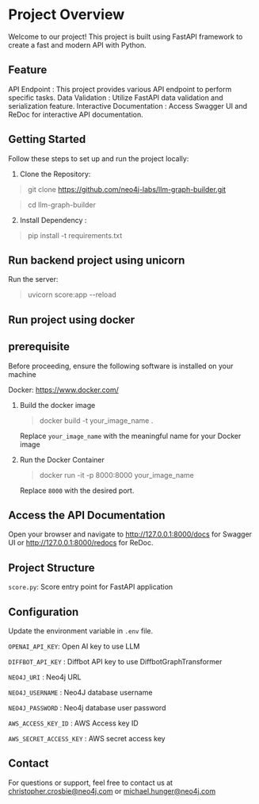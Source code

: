 # Project Overview
Welcome to our project! This project is built using FastAPI framework to create a fast and modern API with Python.

## Feature
API Endpoint : This project provides various API endpoint to perform specific tasks.
Data Validation : Utilize FastAPI data validation and serialization feature.
Interactive Documentation : Access Swagger UI and ReDoc for interactive API documentation.

## Getting Started 

Follow these steps to set up and run the project locally:

1. Clone the Repository:

> git clone https://github.com/neo4j-labs/llm-graph-builder.git

> cd llm-graph-builder

2. Install Dependency :

> pip install -t requirements.txt

## Run backend project using unicorn
Run the server:
> uvicorn score:app --reload

## Run project using docker
## prerequisite 
Before proceeding, ensure the following software is installed on your machine

Docker: https://www.docker.com/

1. Build the docker image
   > docker build -t your_image_name .
   
   Replace `your_image_name` with the meaningful name for your Docker image

2. Run the Docker Container
   > docker run -it -p 8000:8000 your_image_name
   
   Replace `8000` with the desired port.

## Access the API Documentation
Open your browser and navigate to
http://127.0.0.1:8000/docs for Swagger UI or
http://127.0.0.1:8000/redocs for ReDoc.

## Project Structure
`score.py`: Score entry point for FastAPI application

## Configuration

Update the environment variable in `.env` file.

`OPENAI_API_KEY`: Open AI key to use LLM

`DIFFBOT_API_KEY` : Diffbot API key to use DiffbotGraphTransformer

`NEO4J_URI` : Neo4j URL

`NEO4J_USERNAME` : Neo4J database username

`NEO4J_PASSWORD` : Neo4j database user password

`AWS_ACCESS_KEY_ID` : AWS Access key ID

`AWS_SECRET_ACCESS_KEY` : AWS secret access key


## Contact
For questions or support, feel free to contact us at christopher.crosbie@neo4j.com or michael.hunger@neo4j.com
